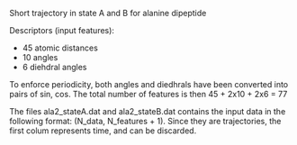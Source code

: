 Short trajectory in state A and B for alanine dipeptide

Descriptors (input features):
* 45 atomic distances
* 10 angles
* 6 diehdral angles 

To enforce periodicity, both angles and diedhrals have been converted into pairs of sin, cos. The total number of features is then 45 + 2x10 + 2x6 = 77

The files ala2_stateA.dat and ala2_stateB.dat contains the input data in the following format: (N_data, N_features + 1). Since they are trajectories, the first colum represents time, and can be discarded. 
